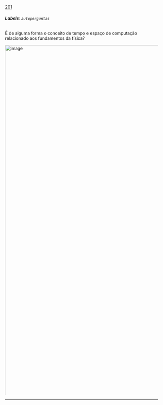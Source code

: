 [201](https://github.com/guilhermeprokisch/ideias/issues/201) 
###### **Labels**: `autoperguntas`



É de alguma forma  o conceito de tempo e espaço de computação relacionado aos fundamentos da física?


<img width="1152" alt="image" src="https://user-images.githubusercontent.com/12011070/162580235-59b4c60e-4faf-461b-9bc1-0e68657a99e2.png">

-------------------------------------------------------------------------------


